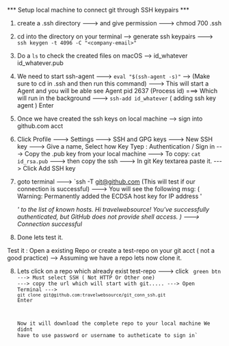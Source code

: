  *** Setup local machine to connect git through SSH keypairs ***

1. create a .ssh directory ---> and give permission ---> chmod 700 .ssh
2. cd into the directory on your terminal --> generate ssh keypairs
    ---> `ssh keygen -t 4096 -C "<company-email>"`
3. Do a `ls` to check the created files on macOS -->  id_whatever id_whatever.pub 
4. We need to start ssh-agent ---> `eval "$(ssh-agent -s)"` --> (Make sure to cd in .ssh and then run this command)
    ---> This will start a Agent and you will be able see Agent pid 2637 (Process id)
    ===> Which will run in the background
    ---> `ssh-add id_whatever` ( adding ssh key agent ) Enter  
5. Once we have created the ssh keys on local machine --> sign into github.com acct
    
6. Click Profile ---> Settings ---> SSH and GPG keys ---> New SSH key
    ---> Give a name, Select how Key Tyep : Authentication / Sign in
    ---> Copy the .pub key from your local machine
    ---> To copy: `cat id_rsa.pub` ---> then copy the ssh
    ---> In git Key textarea paste it.
    ---> Click Add SSH key
7. goto terminal ---> `ssh -T git@github.com (This will test if our connection is successful)
    ---> You will see the following msg:
    ( Warning: Permanently added the ECDSA host key for IP address '<Address>' to the list of known hosts.
        Hi travelwebsource! You've successfully authenticated, but GitHub does not provide shell access. )
 ---> Connection successful       

7. Done lets test it.

Test it : Open a existing Repo or create a test-repo on your git acct ( not a good practice)
--> Assuming we have a repo lets now clone it.

8. Lets click on a repo which already exist test-repo ---> click <Code > green btn 
    ---> Must select SSH ( Not HTTP Or Other one)
    ---> copy the url which will start with git.....
    ---> Open Terminal ---> `git clone git@github.com:travelwebsource/git_conn_ssh.git` Enter

    Now it will download the complete repo to your local machine 
    We didnt have to use password or username to autheticate to sign in`
